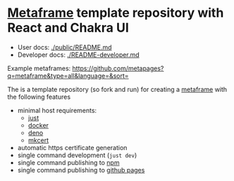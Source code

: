 # [Metaframe](https://metapages.org/) template repository with React and Chakra UI

  - User docs: [./public/README.md](./public/README.md)
  - Developer docs: [./README-developer.md](./README-developer.md)

Example metaframes: https://github.com/metapages?q=metaframe&type=all&language=&sort=

The is a template repository (so fork and run) for creating a [metaframe](https://metapages.org/) with the following features
  - minimal host requirements:
    - [just](https://github.com/casey/just)
    - [docker](https://docs.docker.com/get-started/)
    - [deno](https://deno.land/manual/getting_started/installation)
    - [mkcert](https://github.com/FiloSottile/mkcert#installation)
  - automatic https certificate generation
  - single command development (`just dev`)
  - single command publishing to [npm](https://www.npmjs.com/)
  - single command publishing to [github pages](https://pages.github.com/)

